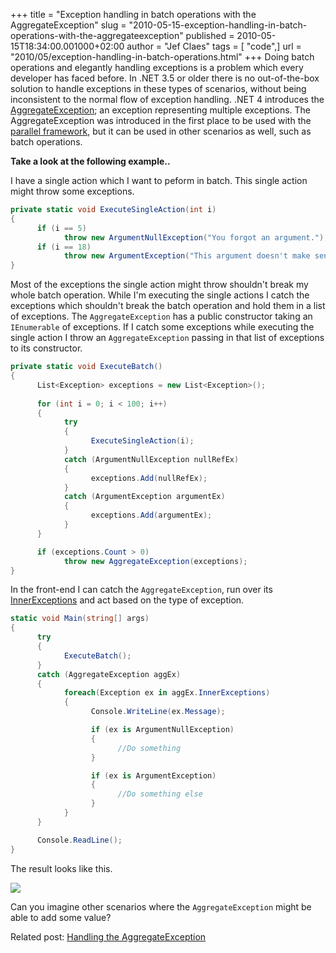 +++
title = "Exception handling in batch operations with the AggregateException"
slug = "2010-05-15-exception-handling-in-batch-operations-with-the-aggregateexception"
published = 2010-05-15T18:34:00.001000+02:00
author = "Jef Claes"
tags = [ "code",]
url = "2010/05/exception-handling-in-batch-operations.html"
+++
Doing batch operations and elegantly handling exceptions is a problem
which every developer has faced before. In .NET 3.5 or older there is no
out-of-the-box solution to handle exceptions in these types of
scenarios, without being inconsistent to the normal flow of exception
handling. .NET 4 introduces the
[AggregateException](http://msdn.microsoft.com/en-us/library/system.aggregateexception.aspx);
an exception representing multiple exceptions. The AggregateException
was introduced in the first place to be used with the [parallel
framework](http://msdn.microsoft.com/en-us/concurrency/default.aspx),
but it can be used in other scenarios as well, such as batch
operations.  
  
**Take a look at the following example..**
  
I have a single action which I want to peform in batch. This single
action might throw some exceptions.  

```csharp
private static void ExecuteSingleAction(int i)
{
      if (i == 5)            
            throw new ArgumentNullException("You forgot an argument.");       
      if (i == 18)
            throw new ArgumentException("This argument doesn't make sense.");
}
```
  
Most of the exceptions the single action might throw shouldn't break my
whole batch operation. While I'm executing the single actions I catch
the exceptions which shouldn't break the batch operation and hold them
in a list of exceptions. The `AggregateException` has a public constructor
taking an `IEnumerable` of exceptions. If I catch some exceptions while
executing the single action I throw an `AggregateException` passing in
that list of exceptions to its constructor.  

```csharp
private static void ExecuteBatch()
{
      List<Exception> exceptions = new List<Exception>();
      
      for (int i = 0; i < 100; i++)
      {
            try
            {
                  ExecuteSingleAction(i);
            }
            catch (ArgumentNullException nullRefEx)
            {
                  exceptions.Add(nullRefEx);
            }
            catch (ArgumentException argumentEx)
            {
                  exceptions.Add(argumentEx);
            }             
      }

      if (exceptions.Count > 0)           
            throw new AggregateException(exceptions);            
}
```
  
In the front-end I can catch the `AggregateException`, run over its
[InnerExceptions](http://msdn.microsoft.com/en-us/library/system.aggregateexception.innerexceptions(v=VS.100).aspx)
and act based on the type of exception.  

```csharp
static void Main(string[] args)
{
      try
      {
            ExecuteBatch();
      }
      catch (AggregateException aggEx)
      {
            foreach(Exception ex in aggEx.InnerExceptions)
            {                  
                  Console.WriteLine(ex.Message);

                  if (ex is ArgumentNullException)
                  {
                        //Do something
                  }

                  if (ex is ArgumentException)
                  {
                        //Do something else
                  }
            }
      }

      Console.ReadLine();
}
```
  
  
The result looks like this.  
  
[![](/post/images/thumbnails/2010-05-15-exception-handling-in-batch-operations-with-the-aggregateexception-ResultAggregateException.png)](/post/images/2010-05-15-exception-handling-in-batch-operations-with-the-aggregateexception-ResultAggregateException.png)  
    
Can you imagine other scenarios where the `AggregateException` might be
able to add some value?  
  
Related post: [Handling the AggregateException](https://www.jefclaes.be/2010/05/handling-aggregateexception.html)</span>
